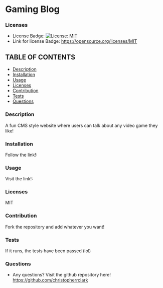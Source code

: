   # Gaming Blog

  ### Licenses
  * License Badge: [![License: MIT](https://img.shields.io/badge/License-MIT-yellow.svg)](https://opensource.org/licenses/MIT)
  * Link for license Badge: https://opensource.org/licenses/MIT

  ## TABLE OF CONTENTS
  * [Description](#description)
  * [Installation](#installation)
  * [Usage](#usage)
  * [Licenses](#licenses)
  * [Contribution](#contribution)
  * [Tests](#tests)
  * [Questions](#questions)

  ### Description
  A fun CMS style website where users can talk about any video game they like!

  ### Installation
  Follow the link!:

  ### Usage
  Visit the link!:

  ### Licenses
  MIT

  ### Contribution
  Fork the repository and add whatever you want!

  ### Tests
  If it runs, the tests have been passed (lol)

  ### Questions
  * Any questions? Visit the github repository here! https://github.com/christopherrclark
